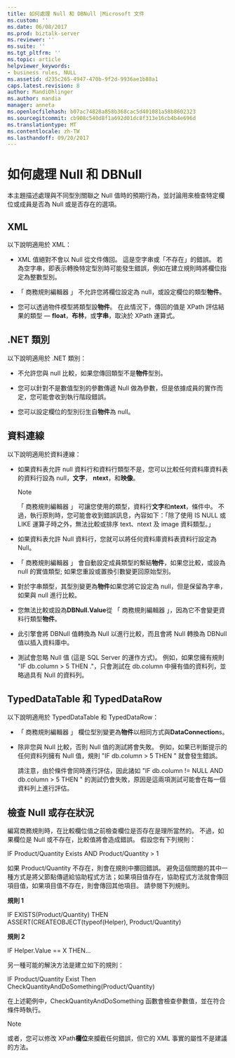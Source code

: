 ```yaml
---
title: 如何處理 Null 和 DBNull |Microsoft 文件
ms.custom: ''
ms.date: 06/08/2017
ms.prod: biztalk-server
ms.reviewer: ''
ms.suite: ''
ms.tgt_pltfrm: ''
ms.topic: article
helpviewer_keywords:
- business rules, NULL
ms.assetid: d235c265-4947-470b-9f2d-9936ae1b88a1
caps.latest.revision: 8
author: MandiOhlinger
ms.author: mandia
manager: anneta
ms.openlocfilehash: b07ac74828a858b368cac5d401081a58b8602323
ms.sourcegitcommit: cb908c540d8f1a692d01dc8f313e16cb4b4e696d
ms.translationtype: MT
ms.contentlocale: zh-TW
ms.lasthandoff: 09/20/2017
---
```

# <a name="how-to-handle-null-and-dbnull"></a>如何處理 Null 和 DBNull
本主題描述處理與不同型別關聯之 Null 值時的預期行為，並討論用來檢查特定欄位或成員是否為 Null 或是否存在的選項。  
  
## <a name="xml"></a>XML  
 以下說明適用於 XML：  
  
-   XML 值絕對不會以 Null 從文件傳回。 這是空字串或「不存在」的錯誤。 若為空字串，即表示轉換特定型別時可能發生錯誤，例如在建立規則時將欄位指定為整數型別。  
  
-   「 商務規則編輯器 」 不允許您將欄位設定為 null，或設定欄位的類型**物件**。  
  
-   您可以透過物件模型將類型設**物件**。 在此情況下，傳回的值是 XPath 評估結果的類型 — **float**，**布林**，或**字串**，取決於 XPath 運算式。  
  
## <a name="net-classes"></a>.NET 類別  
 以下說明適用於 .NET 類別：  
  
-   不允許您與 null 比較，如果您傳回類型不是**物件**型別。  
  
-   您可以針對不是數值型別的參數傳遞 Null 做為參數，但是依據成員的實作而定，您可能會收到執行階段錯誤。  
  
-   您可以設定欄位的型別衍生自**物件**為 null。  
  
## <a name="data-connection"></a>資料連線  
 以下說明適用於資料連線：  
  
-   如果資料表允許 null 資料行和資料行類型不是，您可以比較任何資料庫資料表的資料行設為 null，**文字**， **ntext**，和**映像**。  
  
    > [!NOTE]
    >  「 商務規則編輯器 」 可讓您使用的類型，資料行**文字**和**ntext**，條件中。 不過，執行原則時，您可能會收到錯誤訊息，內容如下：「除了使用 IS NULL 或 LIKE 運算子時之外，無法比較或排序 text、ntext 及 image 資料類型。」  
  
-   如果資料表允許 Null 資料行，您就可以將任何資料庫資料表資料行設定為 Null。  
  
-   「 商務規則編輯器 」 會自動設定成員類型的繫結**物件**，如果您比較，或設為 null 的實值類型; 如果您重設或置換引數變更回原始型別。  
  
-   對於字串類型，其型別變更為**物件**如果您將它設定為 null，但是保留為字串，如果與 null 進行比較。  
  
-   您無法比較或設為**DBNull.Value**從 「 商務規則編輯器 」，因為它不會變更資料行類型**物件**。  
  
-   此引擎會將 DBNull 值轉換為 Null 以進行比較，而且會將 Null 轉換為 DBNull 值以插入資料庫中。  
  
-   測試會忽略 Null 值 (這是 SQL Server 的運作方式)。 例如，如果您擁有規則 "IF db.column > 5 THEN ."，只會測試在 db.column 中擁有值的資料列，並略過具有 Null 的資料列。  
  
## <a name="typeddatatable-and-typeddatarow"></a>TypedDataTable 和 TypedDataRow  
 以下說明適用於 TypedDataTable 和 TypedDataRow：  
  
-   「 商務規則編輯器 」 欄位型別變更為**物件**以相同方式與**DataConnection**s。  
  
-   除非您與 Null 比較，否則 Null 值的測試將會失敗。 例如，如果已判斷提示的任何資料列擁有 Null 值，規則 "IF db.column > 5 THEN " 就會發生錯誤。  
  
     請注意，由於條件會同時進行評估，因此諸如 "IF db.column != NULL AND db.column > 5 THEN  " 的測試仍會失敗，原因是這兩項測試可能會在每一個資料列上進行評估。  
  
## <a name="checking-for-null-or-existence"></a>檢查 Null 或存在狀況  
 編寫商務規則時，在比較欄位值之前檢查欄位是否存在是理所當然的。 不過，如果欄位是 Null 或不存在，比較值將會造成錯誤。 假設您有下列規則：  
  
 IF Product/Quantity Exists AND Product/Quantity > 1  
  
 如果 Product/Quantity 不存在，則會在規則中擲回錯誤。 避免這個問題的其中一種方式是將父節點傳遞給協助程式方法；如果項目值存在，協助程式方法就會傳回項目值，如果項目值不存在，則會傳回其他項目。 請參閱下列規則。  
  
 **規則 1**  
  
 IF EXISTS(Product/Quantity) THEN ASSERT(CREATEOBJECT(typeof(Helper), Product/Quantity)  
  
 **規則 2**  
  
 IF Helper.Value == X THEN...  
  
 另一種可能的解決方法是建立如下的規則：  
  
 IF Product/Quantity Exist Then CheckQuantityAndDoSomething(Product/Quantity)  
  
 在上述範例中，CheckQuantityAndDoSomething 函數會檢查參數值，並在符合條件時執行。  
  
> [!NOTE]
>  或者，您可以修改 XPath**欄位**來攔截任何錯誤，但它的 XML 事實的屬性不是建議的方法。